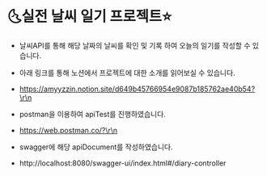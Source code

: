 # 🌜실전 날씨 일기 프로젝트⭐

* 날씨API를 통해 해당 날짜의 날씨를 확인 및 기록 하여 오늘의 일기를 작성할 수 있습니다. 
* 아래 링크를 통해 노션에서 프로젝트에 대한 소개를 읽어보실 수 있습니다. 
* https://amyyzzin.notion.site/d649b45766954e9087b185762ae40b54?\r\n

* postman을 이용하여 apiTest를 진행하였습니다. 
* https://web.postman.co/?\r\n
* swagger에 해당 apiDocument를 작성하였습니다.
* http://localhost:8080/swagger-ui/index.html#/diary-controller
